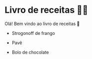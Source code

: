 # Livro de receitas :woman_cook:

Olá! Bem vindo ao livro de receitas :book:

- Strogonoff de frango

- Pavê

- Bolo de chocolate

  
  
  
